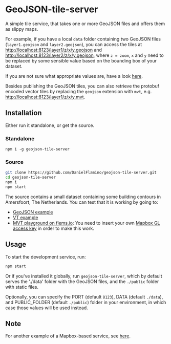 # GeoJSON-tile-server

A simple tile service, that takes one or more GeoJSON files and offers them as slippy maps.

For example, if you have a local `data` folder containing two GeoJSON files (`layer1.geojson` and `layer2.geojson`), you can access the tiles at [http://localhost:8123/layer1/z/x/y.geojson](http://localhost:8123/layer1/z/x/y.geojson) and [http://localhost:8123/layer2/z/x/y.geojson](http://localhost:8123/layer2/z/x/y.geojson), where `z = zoom`, `x` and `y` need to be replaced by some sensible value based on the bounding box of your dataset.

If you are not sure what appropriate values are, have a look [here](http://www.maptiler.org/google-maps-coordinates-tile-bounds-projection).

Besides publishing the GeoJSON tiles, you can also retrieve the protobuf encoded vector tiles by replacing the `geojson` extension with `mvt`, e.g. [http://localhost:8123/layer1/z/x/y.mvt](http://localhost:8123/layer1/z/x/y.mvt).

## Installation

Either run it standalone, or get the source.

### Standalone

```console
npm i -g geojson-tile-server
```

### Source

```bash
git clone https://github.com/DanielFlamino/geojson-tile-server.git
cd geojson-tile-server
npm i
npm start
```

The source contains a small dataset containing some building contours in Amersfoort, The Netherlands. You can test that it is working by going to:

- [GeoJSON example](http://localhost:8123/Amersfoort.min/15/16876/10800.geojson)
- [VT example](http://localhost:8123/Amersfoort.min/15/16876/10800.vt)
- [MVT playground on flems.io](https://flems.io/#0=N4IgzgpgNhDGAuEAmIBcIB0ALeBbKIANCAGYCWMYaA2qAHYCGuEamO+RIsA9nYn6wA8AQgAiAeQDCAFQCaABQCiAAnZQAfAB06gtVrrLluiAyT7Dhwc3gNlsLAwBOkeAF5NIAK7wSAWgAcHsoA9OYWgvBk8DDqAIJISMq28FhkjokADk7wAJ7KAG5w8NyOypEwymDcno6wEILBkdEQYZbWtozM7iD5ZBAA7hkl8EE8fBB83WR0UWQMUL5gsPMQrgCMhLgMAB5kuJ64i8sw64SekI5H8wwARid03EGh2hZGS45kGfCVtd048BkwKhgsEGBkyBhyhAwBgthkbtxthgeLhgnCEdtfABzBYAKzAwXyawwAAZSWiwRjsVAMPiPOoGu9PvBWkYoNMANaqRwQEh-eAAoEgsEQqEw9GI5HcVESzE43z4wnEskkinwxHU5FgMBBHlQbpgXKULAQCAjEAhVmCQ05GIvV7KBFIPLAe0O5RbRxY6aoZQkgDcbodWQS0yxvoDQcMAF8o8oAMRw5Sugzu5RDMCzXi+25VKDeCCB1Pu4oZCNFtOO7gC6XluOGfpkJApX1rEkkgCkFYdseLRmCNrtqYaJtMYUETpyVqQZHyyib3Th9IaM-yVqZX1ZhllOIwDFgdW10m4HImylchgA5LJxABVABKvlikkkigAym-fNJxABpRQAOUvbtXnyJwPTBc9lDoAZwPVbZdwAWTBAAKFNKzGGxpggRxfUvOFL0IetKiNCBcNlYEBxIglZWCdksRwXwiRJAiiIAL24WtlDWAA2Qi+1eOpxhw5RqAAVgwABmABOAAmHjRMIZRRJkjA1lE7ipIAdhkgBdPj3WjABKIs4zhDBeGQy8oG4UwCOUEhPDoBAyAswzkyIszTCQAAZBgcmw5CiMMNDKwsJsyJFKAoCcHIWP4tNcgyUjlCsrC4tCiwqhqOpfRCjLDDFX1qEvf4yxBazjiwbhDVQfw1hkiTgliZhnBIDjHHgWFpmCYBWOjHrtn64AcmjWF8ngS89KCh1EuSy9CgQEp0vy7cdnYziZJk-T8ujbaMsvLLaggXxov8xxL1w+YoGWjLTuqeBcum15Uug3xlgyC6Uscao6CQG78pe47cW4aZPsvb7HL+vbQt2p70wYaYHvc+LK0B3xuCyWAoliiMMF4uGr3ZV6eGs87cK9G5kNEiTFLWTSFK4kkpMM-79qJ47G2bLBPq2uHYZRix+f2-oGEQRwRZyE7bmgS8iOMuMjJM+LPISSReHgb6oGQ6D+lgjFd3-BheixUWXLoNW+E15DDPlvtGVgD5N3tBpJ30Ec8A0bROEgGBnN4Kh0DWfxUE0kBdvoJgWHQWkqGIDCJngVgw8ICPmFYLVY64dWE6T6MdOjIA): You need to insert your own [Mapbox GL access key](https://account.mapbox.com) in order to make this work.

## Usage

To start the development service, run:

```bash
npm start
```

Or if you've installed it globally, run `geojson-tile-server`, which by default serves the './data' folder with the GeoJSON files, and the `./public` folder with static files.

Optionally, you can specify the PORT (default `8123`), DATA (default `./data`), and PUBLIC_FOLDER (default `./public`) folder in your environment, in which case those values will be used instead.

## Note

For another example of a Mapbox-based service, see [here](http://bl.ocks.org/jgravois/51e2b30e3d6cf6c00f06b263a29108a2).
